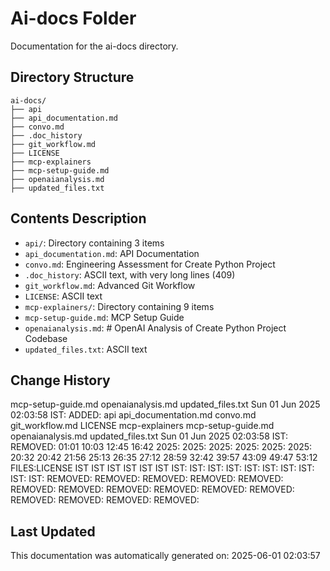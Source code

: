 <!-- filepath: /home/michaelnewham/Projects/create_python_project/ai-docs/aboutthisfolder.md -->
# Ai-docs Folder

Documentation for the ai-docs directory.

## Directory Structure

```
ai-docs/
├── api
├── api_documentation.md
├── convo.md
├── .doc_history
├── git_workflow.md
├── LICENSE
├── mcp-explainers
├── mcp-setup-guide.md
├── openaianalysis.md
├── updated_files.txt
```

## Contents Description

- `api/`: Directory containing 3 items
- `api_documentation.md`: API Documentation
- `convo.md`: Engineering Assessment for Create Python Project
- `.doc_history`: ASCII text, with very long lines (409)
- `git_workflow.md`: Advanced Git Workflow
- `LICENSE`: ASCII text
- `mcp-explainers/`: Directory containing 9 items
- `mcp-setup-guide.md`: MCP Setup Guide
- `openaianalysis.md`: # OpenAI Analysis of Create Python Project Codebase
- `updated_files.txt`: ASCII text

## Change History

mcp-setup-guide.md
openaianalysis.md
updated_files.txt
Sun 01 Jun 2025 02:03:58 IST: ADDED: api api_documentation.md convo.md git_workflow.md LICENSE mcp-explainers mcp-setup-guide.md openaianalysis.md updated_files.txt 
Sun 01 Jun 2025 02:03:58 IST: REMOVED:                01:01 10:03 12:45 16:42 2025: 2025: 2025: 2025: 2025: 2025: 20:32 20:42 21:56 25:13 26:35 27:12 28:59 32:42 39:57 43:09 49:47 53:12 FILES:LICENSE IST IST IST IST IST IST IST: IST: IST: IST: IST: IST: IST: IST: IST: IST: REMOVED: REMOVED: REMOVED: REMOVED: REMOVED: REMOVED: REMOVED: REMOVED: REMOVED: REMOVED: REMOVED: REMOVED: REMOVED: REMOVED: REMOVED: 

## Last Updated

This documentation was automatically generated on: 2025-06-01 02:03:57
